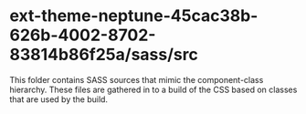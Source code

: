 # ext-theme-neptune-45cac38b-626b-4002-8702-83814b86f25a/sass/src

This folder contains SASS sources that mimic the component-class hierarchy. These files
are gathered in to a build of the CSS based on classes that are used by the build.
